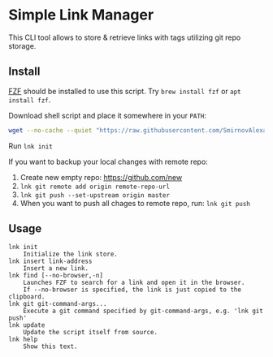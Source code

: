 # Simple Link Manager

This CLI tool allows to store & retrieve links with tags utilizing git repo storage.


## Install

[FZF](https://github.com/junegunn/fzf) should be installed to use this script. Try `brew install fzf` or `apt install fzf`.

Download shell script and place it somewhere in your `PATH`:
```bash
wget --no-cache --quiet "https://raw.githubusercontent.com/SmirnovAlexander/lnk/master/lnk" && chmod +x lnk && sudo mv lnk /usr/local/bin
```

Run `lnk init`

If you want to backup your local changes with remote repo:
1. Create new empty repo: https://github.com/new
2. `lnk git remote add origin remote-repo-url`
3. `lnk git push --set-upstream origin master`
4. When you want to push all chages to remote repo, run: `lnk git push`


## Usage

```
lnk init
    Initialize the link store.
lnk insert link-address
    Insert a new link.
lnk find [--no-browser,-n]
    Launches FZF to search for a link and open it in the browser.
    If --no-browser is specified, the link is just copied to the clipboard.
lnk git git-command-args...
    Execute a git command specified by git-command-args, e.g. 'lnk git push'
lnk update
    Update the script itself from source.
lnk help
    Show this text.
```
